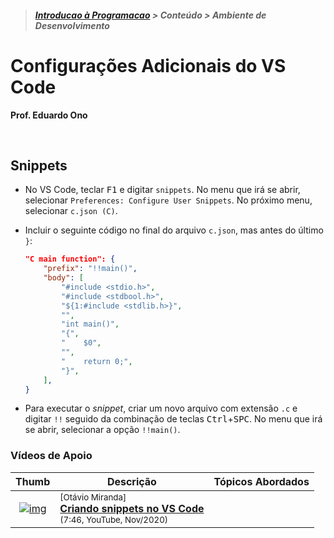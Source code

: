 > ##### <a href="https://github.com/eduardo-ono/Introducao-a-Programacao">Introducao à Programacao</a> > Conteúdo > Ambiente de Desenvolvimento

# Configurações Adicionais do VS Code

__Prof. Eduardo Ono__

&nbsp;

## Snippets

* No VS Code, teclar <kbd>F1</kbd> e digitar `snippets`. No menu que irá se abrir, selecionar `Preferences: Configure User Snippets`. No próximo menu, selecionar `c.json (C)`.

* Incluir o seguinte código no final do arquivo `c.json`, mas antes do último `}`:

    ```json
    "C main function": {
        "prefix": "!!main()",
        "body": [
            "#include <stdio.h>",
            "#include <stdbool.h>",
            "${1:#include <stdlib.h>}",
            "",
            "int main()",
            "{",
            "    $0",
            "",
            "    return 0;",
            "}",
        ],
    }
    ```

* Para executar o _snippet_, criar um novo arquivo com extensão `.c` e digitar `!!` seguido da combinação de teclas <kbd>Ctrl</kbd>+<kbd>SPC</kbd>. No menu que irá se abrir, selecionar a opção `!!main()`.

### Vídeos de Apoio

| Thumb | Descrição | Tópicos Abordados |
| :-: | --- | --- |
| [![img](https://img.youtube.com/vi/I2G_JqPclgA/default.jpg)](https://www.youtube.com/watch?v=I2G_JqPclgA) | <sup>[Otávio Miranda]</sup><br>[__Criando snippets no VS Code__](https://www.youtube.com/watch?v=I2G_JqPclgA)<br><sub>(7:46, YouTube, Nov/2020)</sub> |  

&nbsp;
